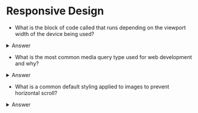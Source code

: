
# Responsive Design

* What is the block of code called that runs depending on the viewport width of the device being used?
<details>
  <summary>Answer</summary>

	Media Queries are made up of media at-rules and a set of conditions that, if true, run the CSS inside of the brackets.
</details>

* What is the most common media query type used for web development and why?
<details>
  <summary>Answer</summary>

	The most common type of media queries are width based. This is because users have an expectation that the content of a website fit to the width of whatever screen they are using.
</details>

* What is a common default styling applied to images to prevent horizontal scroll?
<details>
  <summary>Answer</summary>

	`img {
		max-width: 100%;
		height: auto;
	}`
</details>